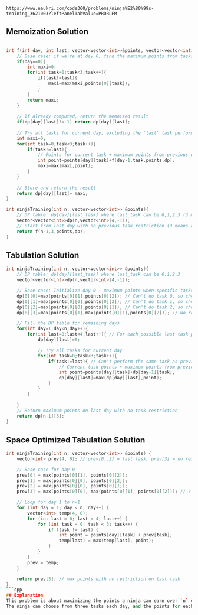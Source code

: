 `https://www.naukri.com/code360/problems/ninja%E2%80%99s-training_3621003?leftPanelTabValue=PROBLEM`

## Memoization Solution
```cpp

int f(int day, int last, vector<vector<int>>&points, vector<vector<int>>&dp){
    // Base case: if we're at day 0, find the maximum points from tasks not equal to 'last'
    if(day==0){
        int maxi=0;
        for(int task=0;task<3;task++){
            if(task!=last){
                maxi=max(maxi,points[0][task]);
            }
        }
        return maxi;
    }
    
    // If already computed, return the memoized result
    if(dp[day][last]!=-1) return dp[day][last];
    
    // Try all tasks for current day, excluding the 'last' task performed
    int maxi=0;
    for(int task=0;task<3;task++){
        if(task!=last){
            // Points for current task + maximum points from previous day with current task as 'last'
            int point=points[day][task]+f(day-1,task,points,dp);
            maxi=max(maxi,point);
        }
    }
    
    // Store and return the result
    return dp[day][last]= maxi;
}

int ninjaTraining(int n, vector<vector<int>> &points){
    // DP table: dp[day][last_task] where last_task can be 0,1,2,3 (3 means no restriction)
    vector<vector<int>>dp(n,vector<int>(4,-1));
    // Start from last day with no previous task restriction (3 means any task can be chosen)
    return f(n-1,3,points,dp);
}
```

## Tabulation Solution
```cpp
int ninjaTraining(int n, vector<vector<int>> &points){
    // DP table: dp[day][last_task] where last_task can be 0,1,2,3
    vector<vector<int>>dp(n,vector<int>(4,-1));

    // Base case: Initialize day 0 - maximum points when specific tasks are restricted
    dp[0][0]=max(points[0][1],points[0][2]); // Can't do task 0, so choose max of task 1 or 2
    dp[0][1]=max(points[0][0],points[0][2]); // Can't do task 1, so choose max of task 0 or 2
    dp[0][2]=max(points[0][0],points[0][1]); // Can't do task 2, so choose max of task 0 or 1
    dp[0][3]=max(points[0][1],max(points[0][1],points[0][2])); // No restriction, choose max of all tasks

    // Fill the DP table for remaining days
    for(int day=1;day<n;day++){
        for(int last=0;last<4;last++){ // For each possible last task performed
            dp[day][last]=0;

            // Try all tasks for current day
            for(int task=0;task<3;task++){
                if(task!=last){ // Can't perform the same task as previous day
                    // Current task points + maximum points from previous day with current task as restriction
                    int point=points[day][task]+dp[day-1][task];
                    dp[day][last]=max(dp[day][last],point);
                } 
            }
        }

    }
    // Return maximum points on last day with no task restriction
    return dp[n-1][3];
}
```


## Space Optimized Tabulation Solution
```cpp
int ninjaTraining(int n, vector<vector<int>> &points) {
    vector<int> prev(4, 0); // prev[0..2] = last task, prev[3] = no restriction

    // Base case for day 0
    prev[0] = max(points[0][1], points[0][2]);
    prev[1] = max(points[0][0], points[0][2]);
    prev[2] = max(points[0][0], points[0][1]);
    prev[3] = max(points[0][0], max(points[0][1], points[0][2])); // ? fixed

    // Loop for day 1 to n-1
    for (int day = 1; day < n; day++) {
        vector<int> temp(4, 0);
        for (int last = 0; last < 4; last++) {
            for (int task = 0; task < 3; task++) {
                if (task != last) {
                    int point = points[day][task] + prev[task];
                    temp[last] = max(temp[last], point);
                }
            }
        }
        prev = temp;
    }

    return prev[3]; // max points with no restriction on last task
}
```cpp
## Explanation
This problem is about maximizing the points a ninja can earn over `n` days by performing tasks, with the restriction that the same task cannot be performed on consecutive days. The solution involves dynamic programming techniques, specifically memoization, tabulation, and space optimization.
The ninja can choose from three tasks each day, and the points for each task are given in a 2D array `points` where `points[i][j]` represents the points earned for task `j` on day `i`. The ninja must ensure that the task performed on day `i` is different from the task performed on day `i-1`.
